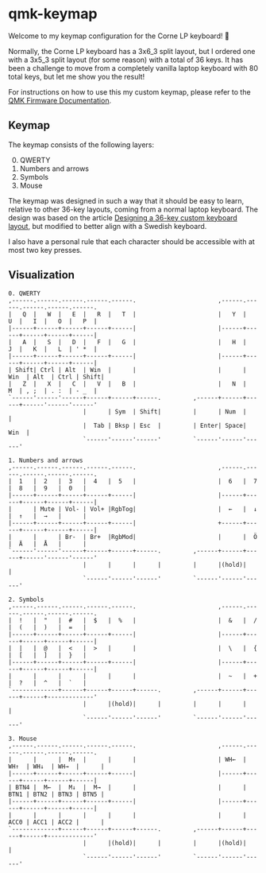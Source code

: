 # qmk-keymap

Welcome to my keymap configuration for the Corne LP keyboard! :wave:

Normally, the Corne LP keyboard has a 3x6\_3 split layout, but I ordered one with a 3x5\_3 split layout (for some reason) with a total of 36 keys. It has been a challenge to move from a completely vanilla laptop keyboard with 80 total keys, but let me show you the result!

For instructions on how to use this my custom keymap, please refer to the [QMK Firmware Documentation](https://docs.qmk.fm/#/newbs_building_firmware_workflow?id=review-workflow-output).

## Keymap
The keymap consists of the following layers:

0. QWERTY
1. Numbers and arrows
2. Symbols
3. Mouse

The keymap was designed in such a way that it should be easy to learn, relative to other 36-key layouts, coming from a normal laptop keyboard. The design was based on the article [Designing a 36-key custom keyboard layout](https://peterxjang.com/blog/designing-a-36-key-custom-keyboard-layout.html), but modified to better align with a Swedish keyboard.

I also have a personal rule that each character should be accessible with at most two key presses.

## Visualization

```
0. QWERTY
,------.------.------.------.------.                       ,------.------.------.------.------.
|   Q  |   W  |   E  |   R  |   T  |                       |   Y  |   U  |   I  |   O  |   P  |
|------+------+------+------+------|                       |------+------+------+------+------|
|   A  |   S  |   D  |   F  |   G  |                       |   H  |   J  |   K  |   L  | ' *  |
|------+------+------+------+------|                       |------+------+------+------+------|
| Shift| Ctrl | Alt  | Win  |      |                       |      | Win  | Alt  | Ctrl | Shift|
|   Z  |   X  |   C  |   V  |   B  |                       |   N  |   M  | , ;  | . :  | - _  |
`------'------'------+------+------+------.         ,------+------+------+------'------'------'
                     |      | Sym  | Shift|         |      | Num  |      |
                     |  Tab | Bksp | Esc  |         | Enter| Space| Win  |
                     `------'------'------'         `------'------'------'

1. Numbers and arrows
,------.------.------.------.------.                       ,------.------.------.------.------.
|  1   |  2   |  3   |  4   |  5   |                       |  6   |  7   |  8   |  9   |  0   |
|------+------+------+------+------|                       |------+------+------+------+------|
|      | Mute | Vol- | Vol+ |RgbTog|                       |  ←   |  ↓   |  ↑   |  →   |      |
|------+------+------+------+------|                       +------+------+------+------+------|
|      |      | Br-  | Br+  |RgbMod|                       |      |  Ö   |  Ä   |  Å   |      |
`------'------'------+------+------+------.         ,------+------+------+------'------'------'
                     |      |      |      |         |      |(hold)|      |
                     `------'------'------'         `------'------'------'

2. Symbols
,------.------.------.------.------.                       ,------.------.------.------.------.
|  !   |  "   |  #   |  $   |  %   |                       |  &   |  /   |  (   |  )   |  =   |
|------+------+------+------+------|                       |------+------+------+------+------|
|  |   |  @   |  <   |  >   |      |                       |  \   |  {   |  [   |  ]   |  }   |
|------+------+------+------+------|                       |------+------+------+------+------|
|      |      |      |      |      |                       |  ~   |  +   |  ?   |  ^   |  `   |
`-------------+------+------+------+------.         ,------+------+------+------+-------------'
                     |      |(hold)|      |         |      |      |      |
                     `------'------'------'         `------'------'------'

3. Mouse
,------.------.------.------.------.                       ,------.------.------.------.------.
|      |      |  M↑  |      |      |                       | WH←  | WH↑  | WH↓  | WH→  |      |
|------+------+------+------+------|                       |------+------+------+------+------|
| BTN4 |  M←  |  M↓  |  M→  |      |                       |      | BTN1 | BTN2 | BTN3 | BTN5 |
|------+------+------+------+------|                       |------+------+------+------+------|
|      |      |      |      |      |                       |      | ACC0 | ACC1 | ACC2 |      |
`-------------+------+------+------+------.         ,------+------+------+------+-------------'
                     |      |(hold)|      |         |      |(hold)|      |
                     `------'------'------'         `------'------'------'
```
